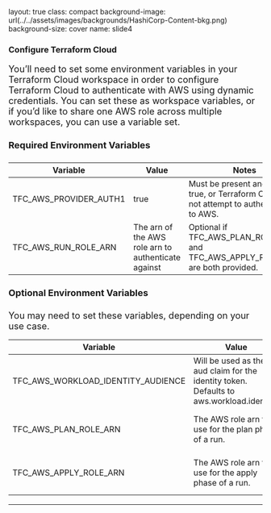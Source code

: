 layout: true
class: compact
background-image: url(../../assets/images/backgrounds/HashiCorp-Content-bkg.png)
background-size: cover
name: slide4

### Configure Terraform Cloud
<font size= 4>

You’ll need to set some environment variables in your Terraform Cloud workspace in order to configure Terraform Cloud to authenticate with AWS using dynamic credentials. You can set these as workspace variables, or if you’d like to share one AWS role across multiple workspaces, you can use a variable set.

#### Required Environment Variables
<font size= 4>

| Variable | Value | Notes |
| -------- | ----- | ----- |
| TFC_AWS_PROVIDER_AUTH1 | true | Must be present and set to true, or Terraform Cloud will not attempt to authenticate to AWS. |
| TFC_AWS_RUN_ROLE_ARN | The arn of the AWS role arn to authenticate against | Optional if TFC_AWS_PLAN_ROLE_ARN and TFC_AWS_APPLY_ROLE_ARN are both provided. |


#### Optional Environment Variables
<font size= 4>
You may need to set these variables, depending on your use case.

| Variable | Value | Notes |
| ---------| ----- | ----- |
| TFC_AWS_WORKLOAD_IDENTITY_AUDIENCE | Will be used as the aud claim for the identity token. Defaults to aws.workload.identity. | |
| TFC_AWS_PLAN_ROLE_ARN | The AWS role arn to use for the plan phase of a run. | Will fall back to the value of TFC_AWS_RUN_ROLE_ARN if not provided. |
| TFC_AWS_APPLY_ROLE_ARN | The AWS role arn to use for the apply phase of a run. | Will fall back to the value of TFC_AWS_RUN_ROLE_ARN if not provided |

<!--
### Configure the AWS Provider
< font size= 4>
Make sure that you’re passing a value for the `region` argument into the provider configuration block or setting the `AWS_REGION` variable in your workspace.

Make sure that you’re not using any of the other arguments or methods mentioned in the [authentication and configuration] (https://registry.terraform.io/providers/hashicorp/aws/latest/docs#authentication-and-configuration)  section of the provider documentation as these settings may interfere with dynamic provider credentials.
 -->
---